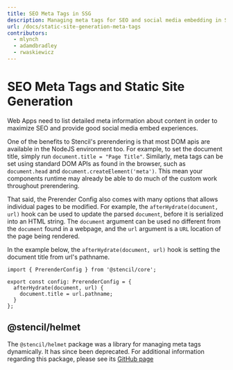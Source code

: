 ```yaml
---
title: SEO Meta Tags in SSG
description: Managing meta tags for SEO and social media embedding in Stencil Static Sites
url: /docs/static-site-generation-meta-tags
contributors:
  - mlynch
  - adamdbradley
  - rwaskiewicz
---
```


# SEO Meta Tags and Static Site Generation

Web Apps need to list detailed meta information about content in order to maximize SEO and provide good social media embed experiences.

One of the benefits to Stencil's prerendering is that most DOM apis are available in the NodeJS environment too.
For example, to set the document title, simply run `document.title = "Page Title"`.
Similarly, meta tags can be set using standard DOM APIs as found in the browser, such as `document.head` and `document.createElement('meta')`.
This mean your components runtime may already be able to do much of the custom work throughout prerendering.

That said, the Prerender Config also comes with many options that allows individual pages to be modified.
For example, the `afterHydrate(document, url)` hook can be used to update the parsed `document`, before it is serialized into an HTML string.
The `document` argument can be used no different from the `document` found in a webpage, and the `url` argument is a `URL` location of the page being rendered.

In the example below, the `afterHydrate(document, url)` hook is setting the document title from url's pathname.

```tsx
import { PrerenderConfig } from '@stencil/core';

export const config: PrerenderConfig = {
  afterHydrate(document, url) {
    document.title = url.pathname;
  }
};
```

## @stencil/helmet

The `@stencil/helmet` package was a library for managing meta tags dynamically.
It has since been deprecated.
For additional information regarding this package, please see its [GitHub page](https://github.com/ionic-team/stencil-helmet) 
